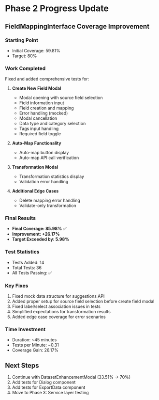 # Phase 2 Progress Update

## FieldMappingInterface Coverage Improvement

### Starting Point
- Initial Coverage: 59.81%
- Target: 80%

### Work Completed
Fixed and added comprehensive tests for:
1. **Create New Field Modal**
   - Modal opening with source field selection
   - Field information input
   - Field creation and mapping
   - Error handling (mocked)
   - Modal cancellation
   - Data type and category selection
   - Tags input handling
   - Required field toggle

2. **Auto-Map Functionality**
   - Auto-map button display
   - Auto-map API call verification

3. **Transformation Modal**
   - Transformation statistics display
   - Validation error handling

4. **Additional Edge Cases**
   - Delete mapping error handling
   - Validate-only transformation

### Final Results
- **Final Coverage: 85.98%** ✅
- **Improvement: +26.17%**
- **Target Exceeded by: 5.98%**

### Test Statistics
- Tests Added: 14
- Total Tests: 36
- All Tests Passing: ✅

### Key Fixes
1. Fixed mock data structure for suggestions API
2. Added proper setup for source field selection before create field modal
3. Fixed label/select association issues in tests
4. Simplified expectations for transformation results
5. Added edge case coverage for error scenarios

### Time Investment
- Duration: ~45 minutes
- Tests per Minute: ~0.31
- Coverage Gain: 26.17%

## Next Steps
1. Continue with DatasetEnhancementModal (33.51% → 70%)
2. Add tests for Dialog component
3. Add tests for ExportData component
4. Move to Phase 3: Service layer testing